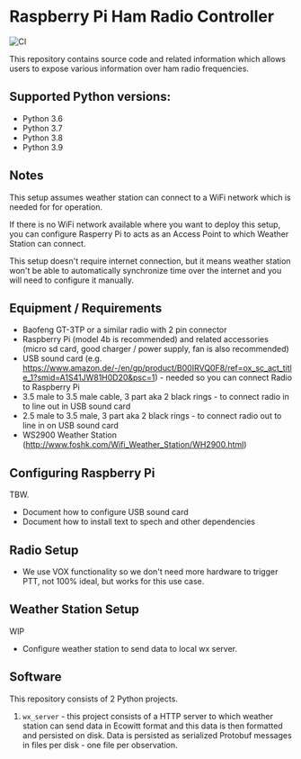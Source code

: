 # Raspberry Pi Ham Radio Controller

![CI](https://github.com/Kami/raspberry-pi-ham-radio/workflows/CI/badge.svg?branch=master)

This repository contains source code and related information which allows users to expose various
information over ham radio frequencies.

## Supported Python versions:

* Python 3.6
* Python 3.7
* Python 3.8
* Python 3.9

## Notes

This setup assumes weather station can connect to a WiFi network which is needed for for operation.

If there is no WiFi network available where you want to deploy this setup, you can configure
Rasperry Pi to acts as an Access Point to which Weather Station can connect.

This setup doesn't require internet connection, but it means weather station won't be able to
automatically synchronize time over the internet and you will need to configure it manually.

## Equipment / Requirements

* Baofeng GT-3TP or a similar radio with 2 pin connector
* Raspberry Pi (model 4b is recommended) and related accessories (micro sd card, good charger / power supply, fan is also recommended)
* USB sound card (e.g. https://www.amazon.de/-/en/gp/product/B00IRVQ0F8/ref=ox_sc_act_title_1?smid=A1S41JW81H0D20&psc=1) - needed so you can connect Radio to Raspberry Pi
* 3.5 male to 3.5 male cable, 3 part aka 2 black rings - to connect radio in to line out in USB sound card
* 2.5 male to 3.5 male, 3 part aka 2 black rings - to connect radio out to line in on USB sound card
* WS2900 Weather Station (http://www.foshk.com/Wifi_Weather_Station/WH2900.html)

## Configuring Raspberry Pi

TBW.

- Document how to configure USB sound card
- Document how to install text to spech and other dependencies

## Radio Setup

- We use VOX functionality so we don't need more hardware to trigger PTT, not 100% ideal, but
  works for this use case.

## Weather Station Setup

WIP

- Configure weather station to send data to local wx server.

## Software

This repository consists of 2 Python projects.

1. ``wx_server`` - this project consists of a HTTP server to which weather station can send data in
  Ecowitt format and this data is then formatted and persisted on disk. Data is persisted as serialized
  Protobuf messages in files per disk - one file per observation.

